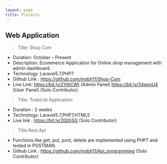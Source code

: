 ```yaml
---
layout: page
title: Projects
---
```


## Web Application
> Title: Shop Com
>
* Duration: October – Present
* Description: Ecommerce Application for Online shop management with
admin dashboard.
* Technology: Laravel5.7,PHP7
* Github Link : https://github.com/msbh11/Shop-Com
* Live Link: https://bit.ly/2YAICWt (Admin Panel)
https://bit.ly/34epnU4 (User Panel) (Solo Contributor)
>
> Title: TodoList Application
>
* Duration : 2 weeks
* Technology: Laravel5.7,PHP7,HTML5
* Live link : https://bit.ly/2lQ0jSG (Solo Contributor)
>
> Title:Rest Api
>
* Functions like get, put, post, delete are implemented using PHP7 and tested
in POSTMAN.
* Github Link : https://github.com/msbh11/Api_programming (Solo Contributor)
